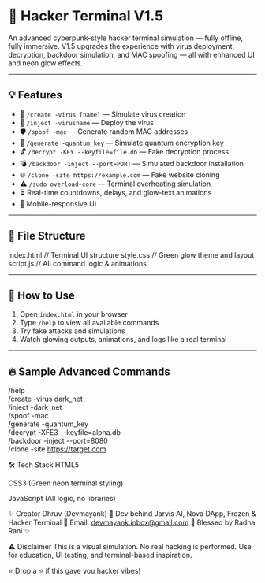 # 🧠 Hacker Terminal V1.5

An advanced cyberpunk-style hacker terminal simulation — fully offline, fully immersive. V1.5 upgrades the experience with virus deployment, decryption, backdoor simulation, and MAC spoofing — all with enhanced UI and neon glow effects.

---

## 💡 Features

- 🦠 `/create -virus [name]` — Simulate virus creation
- 💉 `/inject -virusname` — Deploy the virus
- 🛡️ `/spoof -mac` — Generate random MAC addresses
- 🔐 `/generate -quantum_key` — Simulate quantum encryption key
- 🔓 `/decrypt -KEY --keyfile=file.db` — Fake decryption process
- 💣 `/backdoor -inject --port=PORT` — Simulated backdoor installation
- 🌐 `/clone -site https://example.com` — Fake website cloning
- ⚠️ `/sudo overload-core` — Terminal overheating simulation
- ⏳ Real-time countdowns, delays, and glow-text animations
- 📱 Mobile-responsive UI

---

## 📁 File Structure

index.html // Terminal UI structure
style.css // Green glow theme and layout
script.js // All command logic & animations

---

## 🚀 How to Use

1. Open `index.html` in your browser  
2. Type `/help` to view all available commands  
3. Try fake attacks and simulations  
4. Watch glowing outputs, animations, and logs like a real terminal

---

## 🔥 Sample Advanced Commands


/help  
/create -virus dark_net  
/inject -dark_net  
/spoof -mac  
/generate -quantum_key  
/decrypt -XFE3 --keyfile=alpha.db  
/backdoor -inject --port=8080  
/clone -site https://target.com 

🛠 Tech Stack
HTML5

CSS3 (Green neon terminal styling)

JavaScript (All logic, no libraries)

✨ Creator
Dhruv (Devmayank)
🧠 Dev behind Jarvis AI, Nova DApp, Frozen & Hacker Terminal
📧 Email: devmayank.inbox@gmail.com
🌼 Blessed by Radha Rani ✨

⚠️ Disclaimer
This is a visual simulation. No real hacking is performed.
Use for education, UI testing, and terminal-based inspiration.

⭐ Drop a ⭐ if this gave you hacker vibes!
